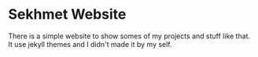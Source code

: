 # Sekhmet Website

There is a simple website to show somes of my projects and stuff like that. It use jekyll themes and I didn't made it by my self.